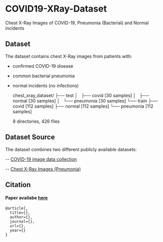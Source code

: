 # COVID19-XRay-Dataset
Chest X-Ray Images of COVID-19, Pneumonia (Bacterial) and Normal incidents


## Dataset

The dataset contains chest X-Ray images from patients with:
-  confirmed COVID-19 disease
-  common bacterial pneumonia 
-  normal incidents (no infections) 


    chest_xray_dataset/
    ├── test
    │   ├── covid [30 samples]
    │   ├── normal [30 samples]
    │   └── pneumonia [30 samples]
    └── train
        ├── covid [112 samples]
        ├── normal [112 samples]
        └── pneumonia [112 samples]
    
    8 directories, 426 files

## Dataset Source

The dataset combines two different publicly available datasets:

-- [COVID-19 image data collection](#https://github.com/ieee8023/covid-chestxray-dataset)

-- [Chest X-Ray Images (Pneumonia)](#https://www.kaggle.com/paultimothymooney/chest-xray-pneumonia)


## Citation 

#### Paper availabe [here](#changeme)

    @article{,
      title={},
      author={},
      journal={},
      url={},
      year={}
    }


